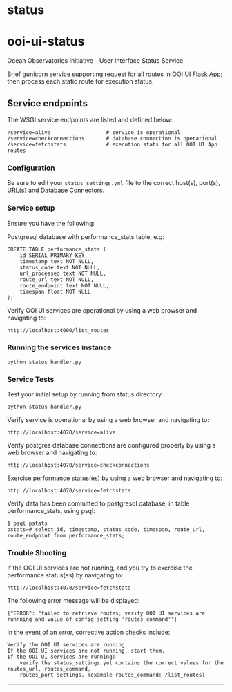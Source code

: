 # status
ooi-ui-status
===============

Ocean Observatories Initiative - User Interface Status Service.

Brief gunicorn service supporting request for all routes in OOI UI Flask App; then process each static route for execution status.


## Service endpoints
The WSGI service endpoints are listed and defined below:

    /service=alive                  # service is operational
    /service=checkconnections       # database connection is operational
    /service=fetchstats             # execution stats for all OOI UI App routes


### Configuration
Be sure to edit your `status_settings.yml` file to the correct host(s), port(s), URL(s) and Database Connectors.

### Service setup
Ensure you have the following:

Postgresql database with performance_stats table, e.g:

    CREATE TABLE performance_stats (
        id SERIAL PRIMARY KEY,
        timestamp text NOT NULL,
        status_code text NOT NULL,
        url_processed text NOT NULL,
        route_url text NOT NULL,
        route_endpoint text NOT NULL,
        timespan float NOT NULL
    );

Verify OOI UI services are operational by using a web browser and navigating to:

    http://localhost:4000/list_routes

### Running the services instance
    python status_handler.py

### Service Tests
Test your initial setup by running from status directory:

    python status_handler.py

Verify service is operational by using a web browser and navigating to:

    http://localhost:4070/service=alive

Verify postgres database connections are configured properly by using a web browser and navigating to:

    http://localhost:4070/service=checkconnections

Exercise performance status(es) by using a web browser and navigating to:

    http://localhost:4070/service=fetchstats

Verify data has been committed to postgresql database, in table performance_stats, using psql:

    $ psql pstats
    pstats=# select id, timestamp, status_code, timespan, route_url, route_endpoint from performance_stats;

### Trouble Shooting

If the OOI UI services are not running, and you try to exercise the performance status(es) by navigating to:

    http://localhost:4070/service=fetchstats

The following error message will be displayed:

    {"ERROR": "failed to retrieve routes; verify OOI UI services are runnning and value of config setting 'routes_command'"}

In the event of an error, corrective action checks include:

    Verify the OOI UI services are running.
    If the OOI UI services are not running, start them.
    If the OOI UI services are running:
        verify the status_settings.yml contains the correct values for the routes_url, routes_command,
        routes_port settings. (example routes_command: /list_routes)

----

